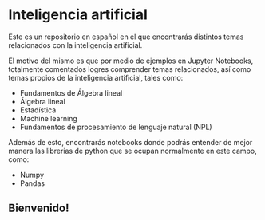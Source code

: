 # Inteligencia artificial

Este es un repositorio en español en el que encontrarás distintos temas relacionados con la inteligencia artificial. 

El motivo del mismo es que por medio de ejemplos en Jupyter Notebooks, totalmente comentados logres comprender temas relacionados, así como temas propios de la inteligencia artificial, tales como:
- Fundamentos de Álgebra lineal
- Álgebra lineal
- Estadística
- Machine learning
- Fundamentos de procesamiento de lenguaje natural (NPL)

Además de esto, encontrarás notebooks donde podrás entender de mejor manera las librerias de python que se ocupan normalmente en este campo, como:
- Numpy
- Pandas

## Bienvenido!

